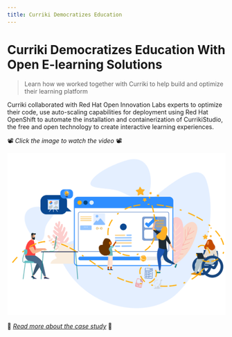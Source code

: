 ```yaml
---
title: Curriki Democratizes Education
---
```


Curriki Democratizes Education With Open E-learning Solutions
======================

> Learn how we worked together with Curriki to help build and optimize their learning platform

Curriki collaborated with Red Hat Open Innovation Labs experts to optimize their code, use auto-scaling capabilities for deployment using Red Hat OpenShift to automate the installation and containerization of CurrikiStudio, the free and open technology to create interactive learning experiences.

📽️ _Click the image to watch the video_ 📽️

<a href="https://www.youtube.com/watch?v=RTYh6qcIh48" target="_blank"><img src="../images/curriki-case-study.svg" alt="../images/curriki-case-study.svg" /></a>

📖 <a href="https://www.redhat.com/en/success-stories/curriki" target="_blank">_Read more about the case study_</a> 📖
